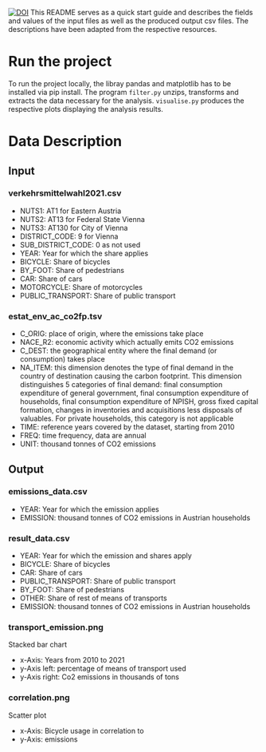 [![DOI](https://zenodo.org/badge/791220263.svg)](https://zenodo.org/doi/10.5281/zenodo.11068517)
This README serves as a quick start guide and describes the fields and values of the input files as well as the produced output csv files. The descriptions have been adapted from the respective resources.

# Run the project
To run the project locally, the libray pandas and matplotlib has to be installed via pip install.
The program ```filter.py``` unzips, transforms and extracts the data necessary for the analysis.
```visualise.py``` produces the respective plots displaying the analysis results.

# Data Description
## Input

### verkehrsmittelwahl2021.csv

- NUTS1: AT1 for Eastern Austria  
- NUTS2: AT13 for Federal State Vienna
- NUTS3: AT130 for City of Vienna
- DISTRICT_CODE: 9 for Vienna
- SUB_DISTRICT_CODE: 0 as not used
- YEAR: Year for which the share applies
- BICYCLE: Share of bicycles
- BY_FOOT: Share of pedestrians
- CAR: Share of cars
- MOTORCYCLE: Share of motorcycles
- PUBLIC_TRANSPORT: Share of public transport

### estat_env_ac_co2fp.tsv

- C_ORIG: place of origin, where the emissions take place
- NACE_R2: economic activity which actually emits CO2 emissions
- C_DEST: the geographical entity where the final demand (or consumption) takes place
- NA_ITEM: this dimension denotes the type of final demand in the country of destination causing the carbon footprint. This dimension distinguishes 5 categories of final demand: final consumption expenditure of general government, final consumption expenditure of households, final consumption expenditure of NPISH, gross fixed capital formation, changes in inventories and acquisitions less disposals of valuables. For private households, this category is not applicable
- TIME: reference years covered by the dataset, starting from 2010
- FREQ: time frequency, data are annual
- UNIT: thousand tonnes of CO2 emissions


## Output

### emissions_data.csv
- YEAR: Year for which the emission applies
- EMISSION: thousand tonnes of CO2 emissions in Austrian households

### result_data.csv
- YEAR: Year for which the emission and shares apply
- BICYCLE: Share of bicycles
- CAR: Share of cars
- PUBLIC_TRANSPORT: Share of public transport 
- BY_FOOT: Share of pedestrians
- OTHER: Share of rest of means of transports
- EMISSION: thousand tonnes of CO2 emissions in Austrian households

### transport_emission.png
Stacked bar chart
- x-Axis: Years from 2010 to 2021
- y-Axis left: percentage of means of transport used
- y-Axis right: Co2 emissions in thousands of tons

### correlation.png
Scatter plot
- x-Axis: Bicycle usage
  in correlation to
- y-Axis: emissions
